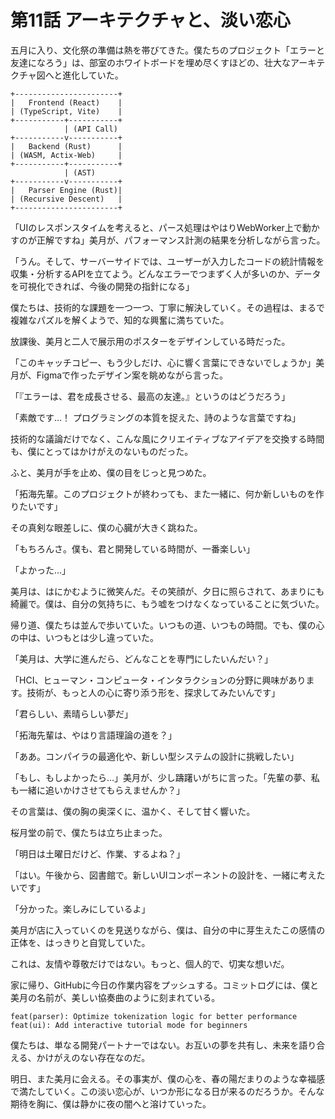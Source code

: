 # 第11話 アーキテクチャと、淡い恋心

五月に入り、文化祭の準備は熱を帯びてきた。僕たちのプロジェクト「エラーと友達になろう」は、部室のホワイトボードを埋め尽くすほどの、壮大なアーキテクチャ図へと進化していた。

```
+-----------------------+
|   Frontend (React)    |
| (TypeScript, Vite)    |
+-----------+-----------+
            | (API Call)
+-----------v-----------+
|   Backend (Rust)      |
| (WASM, Actix-Web)     |
+-----------+-----------+
            | (AST)
+-----------v-----------+
|   Parser Engine (Rust)|
| (Recursive Descent)   |
+-----------------------+
```

「UIのレスポンスタイムを考えると、パース処理はやはりWebWorker上で動かすのが正解ですね」美月が、パフォーマンス計測の結果を分析しながら言った。

「うん。そして、サーバーサイドでは、ユーザーが入力したコードの統計情報を収集・分析するAPIを立てよう。どんなエラーでつまずく人が多いのか、データを可視化できれば、今後の開発の指針になる」

僕たちは、技術的な課題を一つ一つ、丁寧に解決していく。その過程は、まるで複雑なパズルを解くようで、知的な興奮に満ちていた。

放課後、美月と二人で展示用のポスターをデザインしている時だった。

「このキャッチコピー、もう少しだけ、心に響く言葉にできないでしょうか」美月が、Figmaで作ったデザイン案を眺めながら言った。

「『エラーは、君を成長させる、最高の友達。』というのはどうだろう」

「素敵です…！ プログラミングの本質を捉えた、詩のような言葉ですね」

技術的な議論だけでなく、こんな風にクリエイティブなアイデアを交換する時間も、僕にとってはかけがえのないものだった。

ふと、美月が手を止め、僕の目をじっと見つめた。

「拓海先輩。このプロジェクトが終わっても、また一緒に、何か新しいものを作りたいです」

その真剣な眼差しに、僕の心臓が大きく跳ねた。

「もちろんさ。僕も、君と開発している時間が、一番楽しい」

「よかった…」

美月は、はにかむように微笑んだ。その笑顔が、夕日に照らされて、あまりにも綺麗で。僕は、自分の気持ちに、もう嘘をつけなくなっていることに気づいた。

帰り道、僕たちは並んで歩いていた。いつもの道、いつもの時間。でも、僕の心の中は、いつもとは少し違っていた。

「美月は、大学に進んだら、どんなことを専門にしたいんだい？」

「HCI、ヒューマン・コンピュータ・インタラクションの分野に興味があります。技術が、もっと人の心に寄り添う形を、探求してみたいんです」

「君らしい、素晴らしい夢だ」

「拓海先輩は、やはり言語理論の道を？」

「ああ。コンパイラの最適化や、新しい型システムの設計に挑戦したい」

「もし、もしよかったら…」美月が、少し躊躇いがちに言った。「先輩の夢、私も一緒に追いかけさせてもらえませんか？」

その言葉は、僕の胸の奥深くに、温かく、そして甘く響いた。

桜月堂の前で、僕たちは立ち止まった。

「明日は土曜日だけど、作業、するよね？」

「はい。午後から、図書館で。新しいUIコンポーネントの設計を、一緒に考えたいです」

「分かった。楽しみにしているよ」

美月が店に入っていくのを見送りながら、僕は、自分の中に芽生えたこの感情の正体を、はっきりと自覚していた。

これは、友情や尊敬だけではない。もっと、個人的で、切実な想いだ。

家に帰り、GitHubに今日の作業内容をプッシュする。コミットログには、僕と美月の名前が、美しい協奏曲のように刻まれている。

`feat(parser): Optimize tokenization logic for better performance`
`feat(ui): Add interactive tutorial mode for beginners`

僕たちは、単なる開発パートナーではない。お互いの夢を共有し、未来を語り合える、かけがえのない存在なのだ。

明日、また美月に会える。その事実が、僕の心を、春の陽だまりのような幸福感で満たしていく。この淡い恋心が、いつか形になる日が来るのだろうか。そんな期待を胸に、僕は静かに夜の闇へと溶けていった。
